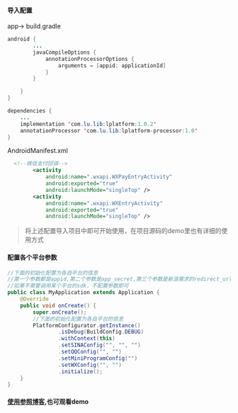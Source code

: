 
#### 导入配置

app-> build.gradle

```java
android {
        ...
        javaCompileOptions {
            annotationProcessorOptions {
                arguments = [appid: applicationId]
            }
        }

    }
}

dependencies {
	...
    implementation 'com.lu.lib:lplatform:1.0.2'
    annotationProcessor 'com.lu.lib:lplatform-processor:1.0'
}
```

AndroidManifest.xml

```xml
  <!--微信支付回调-->
        <activity
            android:name=".wxapi.WXPayEntryActivity"
            android:exported="true"
            android:launchMode="singleTop" />
        <activity
            android:name=".wxapi.WXEntryActivity"
            android:exported="true"
            android:launchMode="singleTop" />

```

> 将上述配置导入项目中即可开始使用，在项目源码的demo里也有详细的使用方式


#### 配置各个平台参数

```java
//下面的初始化配置为各自平台的信息
//第一个参数都是appid,第二个参数是app_secret,第三个参数是新浪需求的redirect_url
//如果不需要调用某个平台的sdk，不配置参数即可
public class MyApplication extends Application {
    @Override
    public void onCreate() {
        super.onCreate();
        //下面的初始化配置为各自平台的信息
        PlatformConfigurator.getInstance()
                .isDebug(BuildConfig.DEBUG)
                .withContext(this)
                .setSINAConfig("", "", "")
                .setQQConfig("", "")
                .setMiniProgramConfig("")
                .setWXConfig("", "")
                .initialize();
    }
}
```

#### [使用参照博客](https://www.jianshu.com/p/11a8f8a1c3de),也可观看demo
